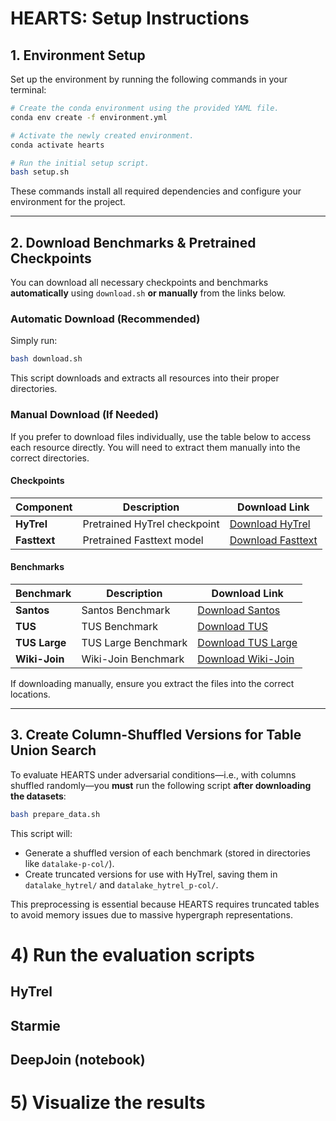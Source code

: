 # HEARTS: Setup Instructions

## 1. Environment Setup

Set up the environment by running the following commands in your terminal:

```bash
# Create the conda environment using the provided YAML file.
conda env create -f environment.yml

# Activate the newly created environment.
conda activate hearts

# Run the initial setup script.
bash setup.sh
```

These commands install all required dependencies and configure your environment for the project.

---

## 2. Download Benchmarks & Pretrained Checkpoints

You can download all necessary checkpoints and benchmarks **automatically** using `download.sh` **or manually** from the links below.

### Automatic Download (Recommended)

Simply run:

```bash
bash download.sh
```

This script downloads and extracts all resources into their proper directories.

### Manual Download (If Needed)

If you prefer to download files individually, use the table below to access each resource directly. You will need to extract them manually into the correct directories.

#### Checkpoints

| Component   | Description                   | Download Link                                                                                                                         |
|-------------|-------------------------------|---------------------------------------------------------------------------------------------------------------------------------------|
| **HyTrel**  | Pretrained HyTrel checkpoint  | [Download HyTrel](https://nuage.lip6.fr/index.php/s/LW6qQZ4jeNkBNSW/download/hytrel.tar.gz)                                          |
| **Fasttext**| Pretrained Fasttext model     | [Download Fasttext](https://nuage.lip6.fr/index.php/s/KYYXfGncwiFSKd7/download/fasttext.tar.gz)                                        |

#### Benchmarks

| Benchmark    | Description                  | Download Link                                                                                                                         |
|--------------|------------------------------|---------------------------------------------------------------------------------------------------------------------------------------|
| **Santos**   | Santos Benchmark             | [Download Santos](https://nuage.lip6.fr/index.php/s/dXZ9fbtXfsptHoZ/download/santos.tar.gz)                                            |
| **TUS**      | TUS Benchmark                | [Download TUS](https://nuage.lip6.fr/index.php/s/Np5CLbENHWwHrzF/download/tus.tar.gz)                                                  |
| **TUS Large**| TUS Large Benchmark          | [Download TUS Large](https://nuage.lip6.fr/index.php/s/cJJwtdzW6Nt6ssb/download/tusLarge.tar.gz)                                        |
| **Wiki-Join**| Wiki-Join Benchmark          | [Download Wiki-Join](https://nuage.lip6.fr/index.php/s/LKWeDCZ9MQcTMCN/download/wiki-join.tar.gz)                                        |

If downloading manually, ensure you extract the files into the correct locations.

---

## 3. Create Column-Shuffled Versions for Table Union Search

To evaluate HEARTS under adversarial conditions—i.e., with columns shuffled randomly—you **must** run the following script **after downloading the datasets**:

```bash
bash prepare_data.sh
```

This script will:
- Generate a shuffled version of each benchmark (stored in directories like `datalake-p-col/`).
- Create truncated versions for use with HyTrel, saving them in `datalake_hytrel/` and `datalake_hytrel_p-col/`.

This preprocessing is essential because HEARTS requires truncated tables to avoid memory issues due to massive hypergraph representations.



# 4) Run the evaluation scripts 
## HyTrel

## Starmie

## DeepJoin (notebook)

# 5) Visualize the results
